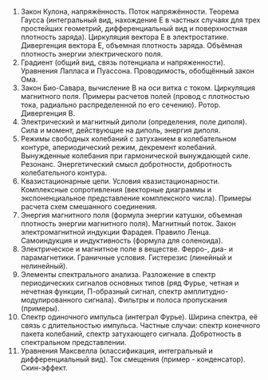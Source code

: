 1. Закон Кулона, напряжённость. Поток напряжённости. Теорема Гаусса (интегральный вид, нахождение E в частных случаях для трех простейших геометрий, дифференциальный вид и поверхностная плотность заряда). Циркуляция вектора Е в электростатике. Дивергенция вектора Е, объемная плотность заряда. Объёмная плотность энергии электрического поля.
2. Градиент (общий вид, связь потенциала и напряженности). Уравнения Лапласа и Пуассона. Проводимость, обобщённый закон Ома.
3. Закон Био-Савара, вычисление B на оси витка с током. Циркуляция магнитного поля. Примеры расчетов полей (провод с плотностью тока, радиально распределенной по его сечению). Ротор. Дивергенция В.
4. Электрический и магнитный диполи (определения, поле диполя). Сила и момент, действующие на диполь, энергия диполя.
5. Режимы свободных колебаний с затуханием в колебательном контуре, апериодический режим, декремент колебаний. Вынужденные колебания при гармонической вынуждающей силе. Резонанс. Энергетический смысл добротности, добротность колебательного контура.
6. Квазистационарные цепи. Условия квазистационарности.  Комплексные сопротивления (векторные диаграммы и экспоненциальное представление комплексного числа). Примеры расчета схем смешанного соединения.
7. Энергия магнитного поля (формула энергии катушки, объемная плотность энергии магнитного поля). Магнитный поток. Закон электромагнитной индукции Фарадея. Правило Ленца. Самоиндукция и индуктивность (формула для соленоида).
8. Электрическое и магнитное поле в веществе. Ферро-, диа- и парамагнетики. Граничные условия. Гистерезис (линейный и нелинейный).
9. Элементы спектрального анализа. Разложение в спектр периодических сигналов основных типов (ряд Фурье, четная и нечетная функции, П-образный сигнал, спектр амплитудно-модулированного сигнала). Фильтры и полоса пропускания (примеры).
10. Спектр одиночного импульса (интеграл Фурье). Ширина спектра, её связь с длительностью импульса. Частные случаи: спектр конечного пакета колебаний, спектр затухающего сигнала. Добротность в спектральном представлении.
11. Уравнения Максвелла (классификация, интегральный и дифференциальный вид). Ток смещения (пример - конденсатор). Скин-эффект.